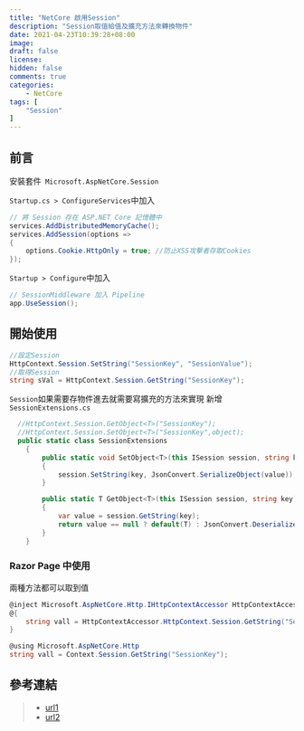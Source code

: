 ```yaml
---
title: "NetCore 啟用Session"
description: "Session取值給值及擴充方法來轉換物件"
date: 2021-04-23T10:39:28+08:00
image: 
draft: false
license: 
hidden: false
comments: true
categories:
    - NetCore
tags: [
    "Session"
]
---
```


## 前言

安裝套件` Microsoft.AspNetCore.Session`  

`Startup.cs > ConfigureServices`中加入
```C#
// 將 Session 存在 ASP.NET Core 記憶體中
services.AddDistributedMemoryCache();
services.AddSession(options =>
{               
    options.Cookie.HttpOnly = true; //防止XSS攻擊者存取Cookies
});

```
`Startup > Configure`中加入
```C#
// SessionMiddleware 加入 Pipeline
app.UseSession();
```

## 開始使用

```C#
//設定Session
HttpContext.Session.SetString("SessionKey", "SessionValue");
//取得Session
string sVal = HttpContext.Session.GetString("SessionKey");
```

`Session`如果需要存物件進去就需要寫擴充的方法來實現
新增`SessionExtensions.cs`
```C#
  //HttpContext.Session.GetObject<T>("SessionKey");
  //HttpContext.Session.SetObject<T>("SessionKey",object);
  public static class SessionExtensions
    {
        public static void SetObject<T>(this ISession session, string key, T value)
        {
            session.SetString(key, JsonConvert.SerializeObject(value));
        }

        public static T GetObject<T>(this ISession session, string key)
        {
            var value = session.GetString(key);
            return value == null ? default(T) : JsonConvert.DeserializeObject<T>(value);
        }
    }
```

### Razor Page 中使用

兩種方法都可以取到值
```C#
@inject Microsoft.AspNetCore.Http.IHttpContextAccessor HttpContextAccessor
@{
    string vall = HttpContextAccessor.HttpContext.Session.GetString("SessionKey");
}
```
```C#
@using Microsoft.AspNetCore.Http
string vall = Context.Session.GetString("SessionKey");
```

## 參考連結

>* [url1](https://blog.johnwu.cc/article/ironman-day11-asp-net-core-cookies-session.html)
>* [url2](https://smalltowntechblog.wordpress.com/2017/10/31/asp-net-core-mvc-%E7%9A%84-session-%E4%BD%BF%E7%94%A8%E6%96%B9%E5%BC%8F/)